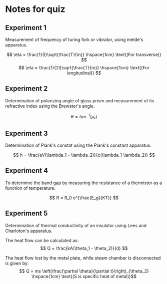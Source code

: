 # Notes for quiz

## Experiment 1

Measurement of frequency of turing fork or vibrator, using melde's apparatus.

$$ \eta = \frac{1}{l}\sqrt{\frac{T}{m}} \hspace{1cm} \text{(For transverse)} $$
$$ \eta = \frac{1}{2l}\sqrt{\frac{T}{m}} \hspace{1cm} \text{(For longitudinal)} $$

## Experiment 2

Determination of polarizing angle of glass prism and measurement of its refractive index using
the Brewster's angle.

$$ \theta = tan^{-1}(\mu_r) $$

## Experiment 3 

Determination of Plank's constat using the Plank's constant apparatus.

$$ h = \frac{eV(\lambda_1 - \lambda_2)}{c(\lambda_1 \lambda_2)} $$

## Experiment 4

To determine the band gap by measuring the resistance of a thermistor as a function of temperature.

$$ R = R_0 e^{\frac{E_g}{KT}} $$

## Experiment 5 

Determination of thermal conductivity of an insulator using Lees and Charloton's apparatus.

The heat flow can be calculated as:
$$ Q = \frac{kA(\theta_1 - \theta_2)}{d} $$

The heat flow lost by the metal plate, while steam chamber is disconnected is given by:
$$ Q = ms \left(\frac{\partial \theta}{\partial t}\right)_{\theta_2}  
    \hspace{1cm} \text{(S is specific heat of metal)}$$




